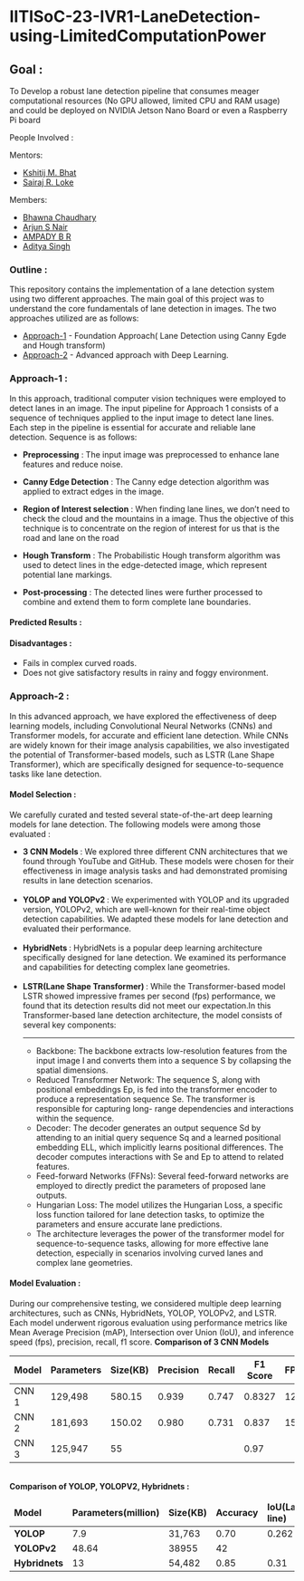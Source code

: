# IITISoC-23-IVR1-LaneDetection-using-LimitedComputationPower
## Goal :
To Develop a robust lane detection pipeline that consumes meager computational resources (No GPU allowed, limited CPU and RAM usage) and could be deployed on NVIDIA Jetson Nano Board or even a Raspberry Pi board

People Involved :


Mentors:
- [Kshitij M. Bhat](https://github.com/KshitijBhat) 
- [Sairaj R. Loke](https://github.com/SairajLoke)

Members:
<br>
- [Bhawna Chaudhary](https://github.com/WebWizard104)
- [Arjun S Nair](https://github.com/arjun-593)
- [AMPADY B R](https://github.com/ampady06)
- [Aditya Singh](https://github.com/AdityaSingh1199)

### Outline :
This repository contains the implementation of a lane detection system using two different approaches. The main goal of this project was to understand the core fundamentals of lane detection in images. The two approaches utilized are as follows:
<br>
- [Approach-1](https://github.com/IVDC-Club-IIT-Indore/IITISoC-23-IVR1-LaneDetection-using-LimitedComputationPower/blob/main/NonDL_Lane_Detection.ipynb) - Foundation Approach( Lane Detection using Canny Egde and Hough transform)
- [Approach-2](https://github.com/IVDC-Club-IIT-Indore/IITISoC-23-IVR1-LaneDetection-using-LimitedComputationPower/tree/main/Lane_detection_using_DL) - Advanced approach with Deep Learning.

### Approach-1 :
In this approach, traditional computer vision techniques were employed to detect lanes in an image. The input pipeline for Approach 1 consists of a sequence of techniques applied to the input image to detect lane lines. Each step in the pipeline is essential for accurate and reliable lane detection. Sequence is as follows:

- **Preprocessing** : The input image was preprocessed to enhance lane features and reduce noise.
- **Canny Edge Detection** : The Canny edge detection algorithm was applied to extract edges in the image.
- **Region of Interest selection** : When finding lane lines, we don’t need to check the cloud and the
                                     mountains in a image. Thus the objective of this technique is to concentrate on the 
                                     region of interest for us that is the road and lane on the road

- **Hough Transform** : The Probabilistic Hough transform algorithm was used to detect lines in the edge-detected image, 
                        which represent potential lane markings.
- **Post-processing** : The detected lines were further processed to combine and extend them to form complete lane 
                        boundaries.
#### Predicted Results :



#### Disadvantages :
- Fails in complex curved roads.
- Does not give satisfactory results in rainy and foggy environment.


### Approach-2 :
In this advanced approach, we have explored the effectiveness of deep learning models, including Convolutional Neural Networks (CNNs) and Transformer models, for accurate and efficient lane detection. While CNNs are widely known for their image analysis capabilities, we also investigated the potential of Transformer-based models, such as LSTR (Lane Shape Transformer), which are specifically designed for sequence-to-sequence tasks like lane detection.

#### Model Selection : 
We carefully curated and tested several state-of-the-art deep learning models for lane detection. The following models were among those evaluated :
<br>
<ul>
<li> <strong>3 CNN Models </strong> : We explored three different CNN architectures that we found through YouTube and GitHub. These models were chosen for their effectiveness in image analysis tasks and had demonstrated promising results in lane detection scenarios. </li>
<br>
  
<li> <strong>YOLOP and YOLOPv2 </strong> : We experimented with YOLOP and its upgraded version, YOLOPv2, which are well-known for their real-time object detection capabilities. We adapted these models for lane detection and evaluated their performance.</li>
<br>
<li> <strong> HybridNets </strong> : HybridNets is a popular deep learning architecture specifically designed for lane detection. We examined its performance and capabilities for detecting complex lane geometries.</li>
<br>
<li> <strong>LSTR(Lane Shape Transformer) </strong> : While the Transformer-based model LSTR showed impressive frames per second (fps) performance, we found that its detection results did not meet our expectation.In this Transformer-based lane detection architecture, the model consists of several key components:
  <hr>
  <ul>
   <li> Backbone: The backbone extracts low-resolution features from the input image I and converts them into a sequence S by collapsing the spatial dimensions. 
   </li>

  <li> Reduced Transformer Network: The sequence S, along with positional embeddings Ep, is fed into the transformer encoder to produce a representation sequence Se. The transformer is responsible for capturing long- 
    range  dependencies and interactions within the sequence.</li>

  <li> Decoder: The decoder generates an output sequence Sd by attending to an initial query sequence Sq and a learned positional embedding ELL, which implicitly learns positional differences. The decoder computes 
    interactions with Se and Ep to attend to related features. </li>

  <li> Feed-forward Networks (FFNs): Several feed-forward networks are employed to directly predict the parameters of proposed lane outputs. </li>

  <li> Hungarian Loss: The model utilizes the Hungarian Loss, a specific loss function tailored for lane detection tasks, to optimize the parameters and ensure accurate lane predictions. </li>

 <li> The architecture leverages the power of the transformer model for sequence-to-sequence tasks, allowing for more effective lane detection, especially in scenarios involving curved lanes and complex lane geometries.
 </li>
 </ul>
 </li>
  </ul>

#### Model Evaluation :
During our comprehensive testing, we considered multiple deep learning architectures, such as CNNs, HybridNets, YOLOP, YOLOPv2, and LSTR. Each model underwent rigorous evaluation using performance metrics like Mean Average Precision (mAP), Intersection over Union (IoU), and inference speed (fps), precision, recall, f1 score.
**Comparison of 3 CNN Models**
<table align = "center">
  <thead>
    <tr>
      <th>Model</th>
      <th>Parameters</th>
      <th>Size(KB)</th>
      <th>Precision</th>
      <th>Recall</th>
      <th>F1 Score</th>
      <th>FPS</th>
      <th>Dice coefficient</th>
      <th>IoU</th>
    </tr>
  </thead>
  <tbody>
    <tr>
      <td>CNN 1</td>
      <td> 129,498 </td>
      <td> 580.15 </td>
      <td> 0.939 </td>
      <td> 0.747 </td>
      <td> 0.8327 </td>
      <td> 12 </td>
      <td> 0.8327 </td>
      <td> 0.72</td>
    </tr>
    <tr>
      <td> CNN 2  </td>
      <td> 181,693 </td>
      <td> 150.02 </td>
      <td> 0.980 </td>
      <td> 0.731  </td>
      <td> 0.837 </td>
      <td> 15 </td>
      <td> 0.837 </td>
      <td> 0.72 </td>
    </tr>
    <tr>
      <td> CNN 3 </td>
      <td> 125,947 </td>
      <td> 55 </td>
      <td> </td>
      <td> </td>
      <td> 0.97 </td>
      <td> </td>
      <td> </td>
      <td> </td>
    </tr>
  </tbody>
</table>
<br>
<strong> Comparison of YOLOP, YOLOPV2, Hybridnets : </strong>
<table align="center">
  <thead>
    <tr>
      <td> <strong> Model </strong> </td>
      <td> <strong> Parameters(million) </strong> </td>
      <td> <strong> Size(KB) </strong> </td>
      <td> <strong> Accuracy </strong></td>
      <td> <strong> IoU(Lane line) </strong> </td>
      <td> <strong> IoU(Drivable area) </strong> </td>
      <td> <strong> FPS </strong> </td>
    </tr>
  </thead>
  <tbody>
    <tr>
      <td> <strong> YOLOP </strong> </td>
      <td> 7.9 </td>
      <td> 31,763 </td>
      <td> 0.70 </td>
      <td> 0.262</td>
      <td> 0.91 </td>
      <td> 10 </td>
    </tr>
    <tr>
      <td> <strong> YOLOPv2 </strong></td>
      <td> 48.64 </td>
      <td> 38955 </td>
      <td> 42 </td>
    </tr>
    <tr>
      <td> <strong> Hybridnets </strong></td>
      <td> 13 </td>
      <td> 54,482 </td>
      <td> 0.85 </td>
      <td> 0.31</td>
      <td> 0.95 </td>
      <td> 12 </td>
    </tr>
  </tbody>
</table>
